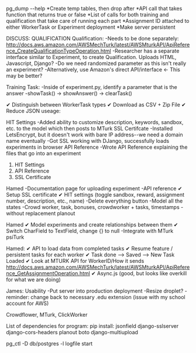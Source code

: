pg_dump --help
*Create temp tables, then drop after
*API call that takes function that returns true or false
*List of calls for both training and qualification that take care of running each part
*Assignment ID attached to either WorkerTask or Experiment deployment
*Make server persistent

DISCUSS: QUALIFICATION
Qualification:
-Needs to be done separately:
	http://docs.aws.amazon.com/AWSMechTurk/latest/AWSMturkAPI/ApiReference_CreateQualificationTypeOperation.html
-Researcher has a separate interface similar to Experiment, to create Qualification. Uploads HTML, Javascript, Django?
	-Do we need randomized parameter as this isn't really an experiment? 
	-Alternatively, use Amazon's direct API/interface <- This may be better?

Training Task:
-Inside of experiment.py, identify a parameter that is the answer
-showTask() -> showAnswer() -> clearTask()

✔ Distinguish between WorkerTask types
✔ Download as CSV + Zip File
✔ Reduce JSON useage:





HIT Settings
-Added ability to customize description, keywords, sandbox, etc. to the model which then posts to MTurk
SSL Certifcate
-Installed LetsEncrypt, but it doesn't work with bare IP address--we need a domain name eventually
-Got SSL working with DJango, successfully loads experiments in browser
API Reference
-Wrote API Reference explaining the files that go into an experiment


1. HIT Settings
2. API Reference
3. SSL Certificate


Hamed
-Documentation page for uploading experiment
-API reference
✔ Setup SSL certificate
✔ HIT settings (toggle sandbox, reward, assignment number, description, etc., name)
	-Delete everything button
	-Model all the states 
	-Crowd worker, task, bonuses, crowdworker + tasks, timestamps
-without replacement planout


Hamed
✔ Model experiments and create relationships between them
✔ Switch CharField to TextField, change {} to null
-Integrate with MTurk
psiTurk

Hamed:
✔ API to load data from completed tasks
✔ Resume feature / persistent tasks for each worker
✔ Task done --> Saved --> New Task Loaded 
✔ Look at MTURK API for WorkerID/How it sends 
http://docs.aws.amazon.com/AWSMechTurk/latest/AWSMturkAPI/ApiReference_GetAssignmentOperation.html
✔ Async.js (good, but looks like overkill for what we are doing)

James:
Usability 
-Put server into production deployment
-Resize droplet?
-reminder: change back to necessary .edu extension (issue with my school account for AWS)

Crowdflower, MTurk, ClickWorker

List of dependencies for program: 
pip install:
	jsonfield
	django-sslserver
	django-cors-headers
	planout
	boto
	django-multiupload

pg_ctl -D db/postgres -l logfile start

